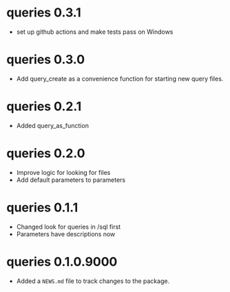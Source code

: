 # queries 0.3.1
- set up github actions and make tests pass on Windows

# queries 0.3.0
- Add query_create as a convenience function for starting new query files.

# queries 0.2.1
- Added query_as_function

# queries 0.2.0
- Improve logic for looking for files
- Add default parameters to parameters

# queries 0.1.1
* Changed look for queries in /sql first
* Parameters have descriptions now

# queries 0.1.0.9000

* Added a `NEWS.md` file to track changes to the package.
